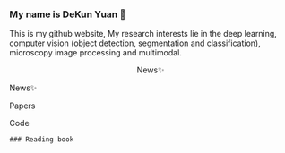 ###  My name is DeKun Yuan 👋
<div background-color='#666666'> 
  <p font='36px'>
  This is my github website, My research interests lie in the deep learning, computer vision (object detection, segmentation and classification), microscopy image processing and multimodal.
 <p>
   <div align="center">News✨</div>
</div>

<p>News✨<p>
<p>Papers<p>
<p>Code<p>


    ### Reading book
<!--
**sdydk/sdydk** is a ✨ _special_ ✨ repository because its `README.md` (this file) appears on your GitHub profile.

Here are some ideas to get you started:

- 🔭 I’m currently working on ...
- 🌱 I’m currently learning ...
- 👯 I’m looking to collaborate on ...
- 🤔 I’m looking for help with ...
- 💬 Ask me about ...
- 📫 How to reach me: ...
- 😄 Pronouns: ...
- ⚡ Fun fact: ...
-->


